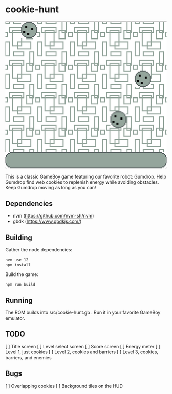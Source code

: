 cookie-hunt
===========

![screenshot](https://raw.githubusercontent.com/querry43/gb-cookie-hunt/master/screenshot.png)

This is a classic GameBoy game featuring our favorite robot: Gumdrop.  Help
Gumdrop find web cookies to replenish energy while avoiding obstacles.  Keep
Gumdrop moving as long as you can!

Dependencies
------------
* nvm (https://github.com/nvm-sh/nvm)
* gbdk (https://www.gbdkjs.com/)

Building
--------

Gather the node dependencies:
```
nvm use 12
npm install
```

Build the game:
```
npm run build
```

Running
-------
The ROM builds into src/cookie-hunt.gb .  Run it in your favorite GameBoy
emulator.

TODO
----
[ ] Title screen
[ ] Level select screen
[ ] Score screen
[ ] Energy meter
[ ] Level 1, just cookies
[ ] Level 2, cookies and barriers
[ ] Level 3, cookies, barriers, and enemies

Bugs
----
[ ] Overlapping cookies
[ ] Background tiles on the HUD
